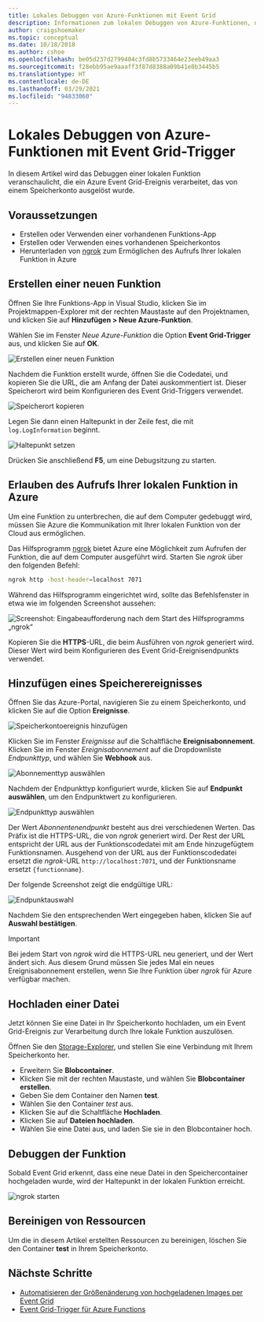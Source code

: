 ```yaml
---
title: Lokales Debuggen von Azure-Funktionen mit Event Grid
description: Informationen zum lokalen Debuggen von Azure-Funktionen, die durch ein Event Grid-Ereignis ausgelöst werden
author: craigshoemaker
ms.topic: conceptual
ms.date: 10/18/2018
ms.author: cshoe
ms.openlocfilehash: be05d237d2799404c3fd8b5733464e23eeb49aa3
ms.sourcegitcommit: f28ebb95ae9aaaff3f87d8388a09b41e0b3445b5
ms.translationtype: HT
ms.contentlocale: de-DE
ms.lasthandoff: 03/29/2021
ms.locfileid: "94833060"
---
```

# <a name="azure-function-event-grid-trigger-local-debugging"></a>Lokales Debuggen von Azure-Funktionen mit Event Grid-Trigger

In diesem Artikel wird das Debuggen einer lokalen Funktion veranschaulicht, die ein Azure Event Grid-Ereignis verarbeitet, das von einem Speicherkonto ausgelöst wurde. 

## <a name="prerequisites"></a>Voraussetzungen

- Erstellen oder Verwenden einer vorhandenen Funktions-App
- Erstellen oder Verwenden eines vorhandenen Speicherkontos
- Herunterladen von [ngrok](https://ngrok.com/) zum Ermöglichen des Aufrufs Ihrer lokalen Funktion in Azure

## <a name="create-a-new-function"></a>Erstellen einer neuen Funktion

Öffnen Sie Ihre Funktions-App in Visual Studio, klicken Sie im Projektmappen-Explorer mit der rechten Maustaste auf den Projektnamen, und klicken Sie auf **Hinzufügen > Neue Azure-Funktion**.

Wählen Sie im Fenster *Neue Azure-Funktion* die Option **Event Grid-Trigger** aus, und klicken Sie auf **OK**.

![Erstellen einer neuen Funktion](./media/functions-debug-event-grid-trigger-local/functions-debug-event-grid-trigger-local-add-function.png)

Nachdem die Funktion erstellt wurde, öffnen Sie die Codedatei, und kopieren Sie die URL, die am Anfang der Datei auskommentiert ist. Dieser Speicherort wird beim Konfigurieren des Event Grid-Triggers verwendet.

![Speicherort kopieren](./media/functions-debug-event-grid-trigger-local/functions-debug-event-grid-trigger-local-copy-location.png)

Legen Sie dann einen Haltepunkt in der Zeile fest, die mit `log.LogInformation` beginnt.

![Haltepunkt setzen](./media/functions-debug-event-grid-trigger-local/functions-debug-event-grid-trigger-local-set-breakpoint.png)


Drücken Sie anschließend **F5**, um eine Debugsitzung zu starten.

## <a name="allow-azure-to-call-your-local-function"></a>Erlauben des Aufrufs Ihrer lokalen Funktion in Azure

Um eine Funktion zu unterbrechen, die auf dem Computer gedebuggt wird, müssen Sie Azure die Kommunikation mit Ihrer lokalen Funktion von der Cloud aus ermöglichen.

Das Hilfsprogramm [ngrok](https://ngrok.com/) bietet Azure eine Möglichkeit zum Aufrufen der Funktion, die auf dem Computer ausgeführt wird. Starten Sie *ngrok* über den folgenden Befehl:

```bash
ngrok http -host-header=localhost 7071
```
Während das Hilfsprogramm eingerichtet wird, sollte das Befehlsfenster in etwa wie im folgenden Screenshot aussehen:

![Screenshot: Eingabeaufforderung nach dem Start des Hilfsprogramms „ngrok“](./media/functions-debug-event-grid-trigger-local/functions-debug-event-grid-trigger-local-ngrok.png)

Kopieren Sie die **HTTPS**-URL, die beim Ausführen von *ngrok* generiert wird. Dieser Wert wird beim Konfigurieren des Event Grid-Ereignisendpunkts verwendet.

## <a name="add-a-storage-event"></a>Hinzufügen eines Speicherereignisses

Öffnen Sie das Azure-Portal, navigieren Sie zu einem Speicherkonto, und klicken Sie auf die Option **Ereignisse**.

![Speicherkontoereignis hinzufügen](./media/functions-debug-event-grid-trigger-local/functions-debug-event-grid-trigger-local-add-event.png)

Klicken Sie im Fenster *Ereignisse* auf die Schaltfläche **Ereignisabonnement**. Klicken Sie im Fenster *Ereignisabonnement* auf die Dropdownliste *Endpunkttyp*, und wählen Sie **Webhook** aus.

![Abonnementtyp auswählen](./media/functions-debug-event-grid-trigger-local/functions-debug-event-grid-trigger-local-event-subscription-type.png)

Nachdem der Endpunkttyp konfiguriert wurde, klicken Sie auf **Endpunkt auswählen**, um den Endpunktwert zu konfigurieren.

![Endpunkttyp auswählen](./media/functions-debug-event-grid-trigger-local/functions-debug-event-grid-trigger-local-event-subscription-endpoint.png)

Der Wert *Abonnentenendpunkt* besteht aus drei verschiedenen Werten. Das Präfix ist die HTTPS-URL, die von *ngrok* generiert wird. Der Rest der URL entspricht der URL aus der Funktionscodedatei mit am Ende hinzugefügtem Funktionsnamen. Ausgehend von der URL aus der Funktionscodedatei ersetzt die *ngrok*-URL `http://localhost:7071`, und der Funktionsname ersetzt `{functionname}`.

Der folgende Screenshot zeigt die endgültige URL:

![Endpunktauswahl](./media/functions-debug-event-grid-trigger-local/functions-debug-event-grid-trigger-local-event-subscription-endpoint-selection.png)

Nachdem Sie den entsprechenden Wert eingegeben haben, klicken Sie auf **Auswahl bestätigen**.

> [!IMPORTANT]
> Bei jedem Start von *ngrok* wird die HTTPS-URL neu generiert, und der Wert ändert sich. Aus diesem Grund müssen Sie jedes Mal ein neues Ereignisabonnement erstellen, wenn Sie Ihre Funktion über *ngrok* für Azure verfügbar machen.

## <a name="upload-a-file"></a>Hochladen einer Datei

Jetzt können Sie eine Datei in Ihr Speicherkonto hochladen, um ein Event Grid-Ereignis zur Verarbeitung durch Ihre lokale Funktion auszulösen. 

Öffnen Sie den [Storage-Explorer](https://azure.microsoft.com/features/storage-explorer/), und stellen Sie eine Verbindung mit Ihrem Speicherkonto her. 

- Erweitern Sie **Blobcontainer**. 
- Klicken Sie mit der rechten Maustaste, und wählen Sie **Blobcontainer erstellen**.
- Geben Sie dem Container den Namen **test**.
- Wählen Sie den Container *test* aus.
- Klicken Sie auf die Schaltfläche **Hochladen**.
- Klicken Sie auf **Dateien hochladen**.
- Wählen Sie eine Datei aus, und laden Sie sie in den Blobcontainer hoch.

## <a name="debug-the-function"></a>Debuggen der Funktion

Sobald Event Grid erkennt, dass eine neue Datei in den Speichercontainer hochgeladen wurde, wird der Haltepunkt in der lokalen Funktion erreicht.

![ngrok starten](./media/functions-debug-event-grid-trigger-local/functions-debug-event-grid-trigger-local-breakpoint.png)

## <a name="clean-up-resources"></a>Bereinigen von Ressourcen

Um die in diesem Artikel erstellten Ressourcen zu bereinigen, löschen Sie den Container **test** in Ihrem Speicherkonto.

## <a name="next-steps"></a>Nächste Schritte

- [Automatisieren der Größenänderung von hochgeladenen Images per Event Grid](../event-grid/resize-images-on-storage-blob-upload-event.md)
- [Event Grid-Trigger für Azure Functions](./functions-bindings-event-grid.md)
